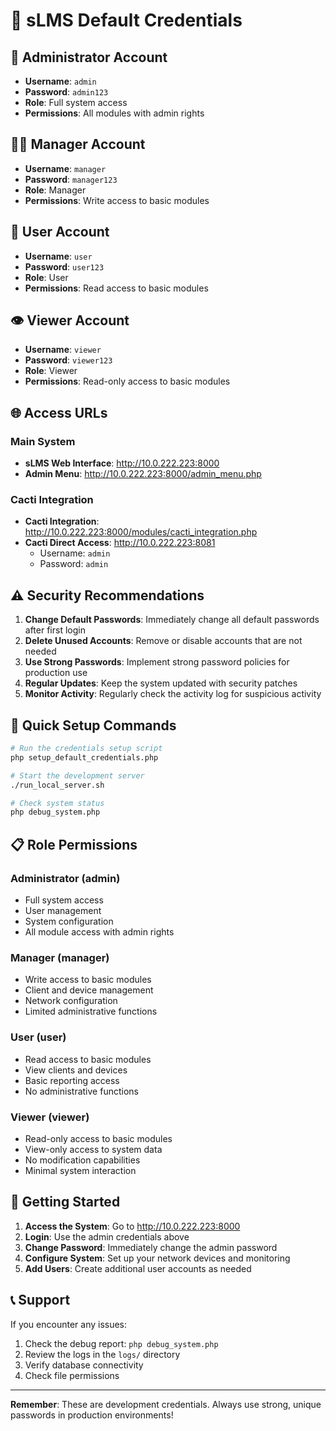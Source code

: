 # 🔐 sLMS Default Credentials

## 👑 Administrator Account
- **Username**: `admin`
- **Password**: `admin123`
- **Role**: Full system access
- **Permissions**: All modules with admin rights

## 👨‍💼 Manager Account
- **Username**: `manager`
- **Password**: `manager123`
- **Role**: Manager
- **Permissions**: Write access to basic modules

## 👤 User Account
- **Username**: `user`
- **Password**: `user123`
- **Role**: User
- **Permissions**: Read access to basic modules

## 👁️ Viewer Account
- **Username**: `viewer`
- **Password**: `viewer123`
- **Role**: Viewer
- **Permissions**: Read-only access to basic modules

## 🌐 Access URLs

### Main System
- **sLMS Web Interface**: http://10.0.222.223:8000
- **Admin Menu**: http://10.0.222.223:8000/admin_menu.php

### Cacti Integration
- **Cacti Integration**: http://10.0.222.223:8000/modules/cacti_integration.php
- **Cacti Direct Access**: http://10.0.222.223:8081
  - Username: `admin`
  - Password: `admin`

## ⚠️ Security Recommendations

1. **Change Default Passwords**: Immediately change all default passwords after first login
2. **Delete Unused Accounts**: Remove or disable accounts that are not needed
3. **Use Strong Passwords**: Implement strong password policies for production use
4. **Regular Updates**: Keep the system updated with security patches
5. **Monitor Activity**: Regularly check the activity log for suspicious activity

## 🔧 Quick Setup Commands

```bash
# Run the credentials setup script
php setup_default_credentials.php

# Start the development server
./run_local_server.sh

# Check system status
php debug_system.php
```

## 📋 Role Permissions

### Administrator (admin)
- Full system access
- User management
- System configuration
- All module access with admin rights

### Manager (manager)
- Write access to basic modules
- Client and device management
- Network configuration
- Limited administrative functions

### User (user)
- Read access to basic modules
- View clients and devices
- Basic reporting access
- No administrative functions

### Viewer (viewer)
- Read-only access to basic modules
- View-only access to system data
- No modification capabilities
- Minimal system interaction

## 🚀 Getting Started

1. **Access the System**: Go to http://10.0.222.223:8000
2. **Login**: Use the admin credentials above
3. **Change Password**: Immediately change the admin password
4. **Configure System**: Set up your network devices and monitoring
5. **Add Users**: Create additional user accounts as needed

## 📞 Support

If you encounter any issues:
1. Check the debug report: `php debug_system.php`
2. Review the logs in the `logs/` directory
3. Verify database connectivity
4. Check file permissions

---

**Remember**: These are development credentials. Always use strong, unique passwords in production environments! 